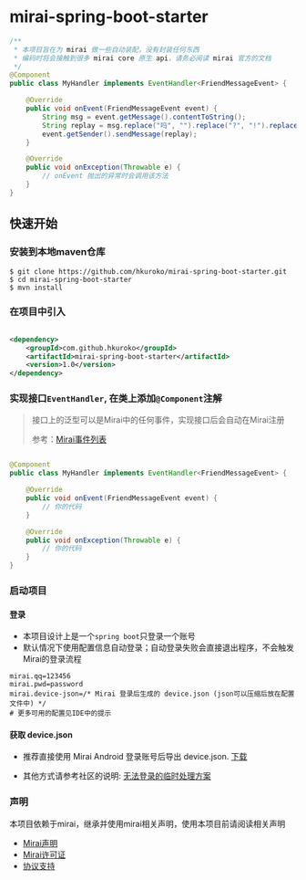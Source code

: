 # mirai-spring-boot-starter

```java
/**
 * 本项目旨在为 mirai 做一些自动装配，没有封装任何东西
 * 编码时将会接触到很多 mirai core 原生 api，请务必阅读 mirai 官方的文档
 */
@Component
public class MyHandler implements EventHandler<FriendMessageEvent> {

    @Override
    public void onEvent(FriendMessageEvent event) {
        String msg = event.getMessage().contentToString();
        String replay = msg.replace("吗", "").replace("?", "!").replace("？", "!");
        event.getSender().sendMessage(replay);
    }

    @Override
    public void onException(Throwable e) {
        // onEvent 抛出的异常时会调用该方法
    }
}
```

## 快速开始

### 安装到本地maven仓库

```shell
$ git clone https://github.com/hkuroko/mirai-spring-boot-starter.git
$ cd mirai-spring-boot-starter
$ mvn install
```

### 在项目中引入

```xml

<dependency>
    <groupId>com.github.hkuroko</groupId>
    <artifactId>mirai-spring-boot-starter</artifactId>
    <version>1.0</version>
</dependency>
```

### 实现接口`EventHandler`, 在类上添加`@Component`注解

> 接口上的泛型可以是Mirai中的任何事件，实现接口后会自动在Mirai注册
>
> 参考：[Mirai事件列表](https://github.com/mamoe/mirai/blob/dev/docs/EventList.md)

```java

@Component
public class MyHandler implements EventHandler<FriendMessageEvent> {

    @Override
    public void onEvent(FriendMessageEvent event) {
        // 你的代码
    }

    @Override
    public void onException(Throwable e) {
        // 你的代码
    }
}
```

### 启动项目

#### 登录

- 本项目设计上是一个`spring boot`只登录一个账号
- 默认情况下使用配置信息自动登录；自动登录失败会直接退出程序，不会触发Mirai的登录流程

```properties
mirai.qq=123456
mirai.pwd=password
mirai.device-json=/* Mirai 登录后生成的 device.json (json可以压缩后放在配置文件中) */
# 更多可用的配置见IDE中的提示
```

#### 获取 device.json

- 推荐直接使用 Mirai Android 登录账号后导出
  device.json. [下载](https://install.appcenter.ms/users/mzdluo123/apps/miraiandroid/distribution_groups/release)

- 其他方式请参考社区的说明: [无法登录的临时处理方案](https://mirai.mamoe.net/topic/223/%E6%97%A0%E6%B3%95%E7%99%BB%E5%BD%95%E7%9A%84%E4%B8%B4%E6%97%B6%E5%A4%84%E7%90%86%E6%96%B9%E6%A1%88)

### 声明

本项目依赖于mirai，继承并使用mirai相关声明，使用本项目前请阅读相关声明

- [Mirai声明](https://github.com/mamoe/mirai#%E5%A3%B0%E6%98%8E)
- [Mirai许可证](https://github.com/mamoe/mirai#%E8%AE%B8%E5%8F%AF%E8%AF%81)
- [协议支持](https://github.com/mamoe/mirai#%E5%8D%8F%E8%AE%AE%E6%94%AF%E6%8C%81)